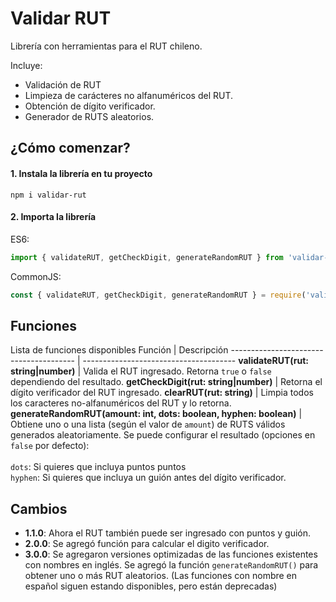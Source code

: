 # Validar RUT

Librería con herramientas para el RUT chileno.

Incluye:
* Validación de RUT
* Limpieza de carácteres no alfanuméricos del RUT.
* Obtención de dígito verificador.
* Generador de RUTS aleatorios.

## ¿Cómo comenzar?

#### 1. Instala la librería en tu proyecto
```
npm i validar-rut
```

#### 2. Importa la librería

ES6:
```javascript
import { validateRUT, getCheckDigit, generateRandomRUT } from 'validar-rut'
```

CommonJS:
```javascript
const { validateRUT, getCheckDigit, generateRandomRUT } = require('validar-rut')
```

## Funciones
Lista de funciones disponibles
Función | Descripción
--------------------------------------- | --------------------------------------
**validateRUT(rut: string\|number)** | Valida el RUT ingresado. Retorna `true` o `false` dependiendo del resultado.
**getCheckDigit(rut: string\|number)** | Retorna el dígito verificador del RUT ingresado.
**clearRUT(rut: string)** | Limpia todos los caracteres no-alfanuméricos del RUT y lo retorna.
**generateRandomRUT(amount: int, dots: boolean, hyphen: boolean)** | Obtiene uno o una lista (según el valor de `amount`) de RUTS válidos generados aleatoriamente. Se puede configurar el resultado (opciones en `false` por defecto): <br/><br/>`dots`: Si quieres que incluya puntos puntos<br/>`hyphen`: Si quieres que incluya un guión antes del dígito verificador.

## Cambios

+ **1.1.0**: Ahora el RUT también puede ser ingresado con puntos y guión.
+ **2.0.0**: Se agregó función para calcular el digito verificador.
+ **3.0.0**: Se agregaron versiones optimizadas de las funciones existentes con nombres en inglés. Se agregó la función `generateRandomRUT()` para obtener uno o más RUT aleatorios. (Las funciones con nombre en español siguen estando disponibles, pero están deprecadas)
